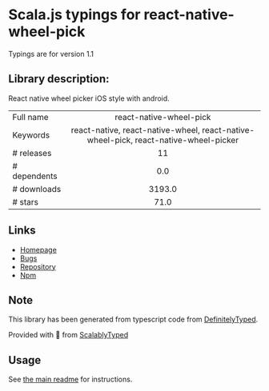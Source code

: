 
# Scala.js typings for react-native-wheel-pick

Typings are for version 1.1

## Library description:
React native wheel picker iOS style with android.

|                    |                 |
| ------------------ | :-------------: |
| Full name          | react-native-wheel-pick |
| Keywords           | react-native, react-native-wheel, react-native-wheel-pick, react-native-wheel-picker |
| # releases         | 11 |
| # dependents       | 0.0 |
| # downloads        | 3193.0 |
| # stars            | 71.0 |

## Links
- [Homepage](https://github.com/TronNatthakorn/react-native-wheel-pick#readme)
- [Bugs](https://github.com/TronNatthakorn/react-native-wheel-pick/issues)
- [Repository](https://github.com/TronNatthakorn/react-native-wheel-pick)
- [Npm](https://www.npmjs.com/package/react-native-wheel-pick)
    


## Note
This library has been generated from typescript code from [DefinitelyTyped](https://definitelytyped.org).

Provided with :purple_heart: from [ScalablyTyped](https://github.com/oyvindberg/ScalablyTyped)

## Usage
See [the main readme](../../readme.md) for instructions.


